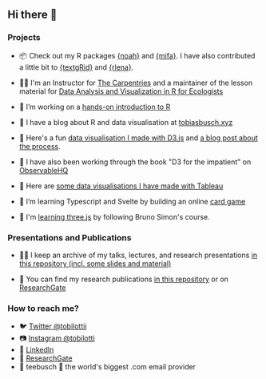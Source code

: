 ## Hi there 👋

### Projects

+ 📦 Check out my R packages [{noah}](https://teebusch.github.io/noah/) and [{mifa}](https://teebusch.github.io/mifa/). I have also contributed a little bit to [{textgRid}](https://github.com/patrickreidy/textgRid) and [{rlena}](https://github.com/HomeBankCode/rlena).

+ 👷‍♂️ I'm an Instructor for [The Carpentries](https://carpentries.org/) and a maintainer of the lesson material for [Data Analysis and Visualization in R for Ecologists](https://github.com/datacarpentry/R-ecology-lesson/)

+ 📘 I’m working on a [hands-on introduction to R](https://github.com/Teebusch/r-intro)

+ 📜 I have a blog about R and data visualisation at [tobiasbusch.xyz](https://tobiasbusch.xyz)

+ 🧮 Here's a fun [data visualisation I made with D3.js](https://teebusch.github.io/park-vis) and [a blog post about the process](https://tobiasbusch.xyz/a-walk-in-the-park).

+ 🧮 I have also been working through the book "D3 for the impatient" on [ObservableHQ](https://observablehq.com/@teebusch/d3-for-the-impatient)

+ 📶 Here are [some data visualisations I have made with Tableau](https://public.tableau.com/app/profile/tiobias.busch)

+ 🌱 I’m learning Typescript and Svelte by building an online [card game](https://github.com/Teebusch/nine-circles)

+ 🌱 I'm [learning three.js](https://github.com/Teebusch/threejs-journey) by following Bruno Simon's course.

### Presentations and Publications

+ 🧑‍🏫 I keep an archive of my talks, lectures, and research presentations [in this repository (incl. some slides and material)](https://github.com/Teebusch/presentations)

+ 📜 You can find my research publications [in this repository](https://github.com/Teebusch/publications/) or on [ResearchGate](https://www.researchgate.net/profile/Tobias-Busch-4)

### How to reach me?

* 🐦 [Twitter @tobilottii](http://twitter.com/tobilottii/)  
* 📷 [Instagram @tobilotti](https://www.instagram.com/tobilotti/)
* 👔 [LinkedIn](linkedin.com/in/tobias-busch)
* 📜 [ResearchGate](https://www.researchgate.net/profile/Tobias-Busch-4)
* 📨 teebusch 🐒 the world's biggest .com email provider
